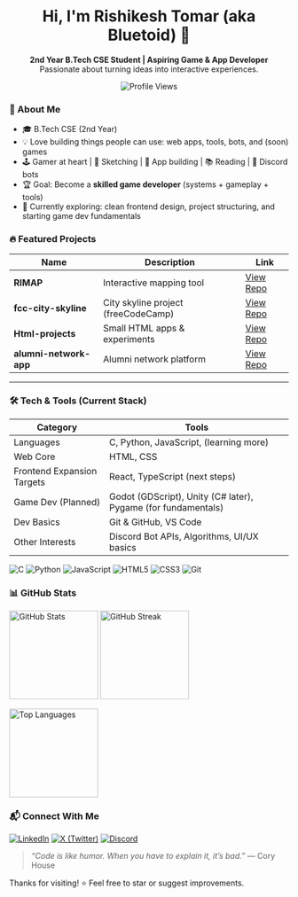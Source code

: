 <h1 align="center">Hi, I'm Rishikesh Tomar (aka Bluetoid) 👋</h1>
<p align="center">
  <b>2nd Year B.Tech CSE Student | Aspiring Game & App Developer</b><br/>
  Passionate about turning ideas into interactive experiences.
</p>

<p align="center">
  <img src="https://komarev.com/ghpvc/?username=BLUETOID&style=for-the-badge&color=1e90ff" alt="Profile Views" />
</p>



### 🚀 About Me
- 🎓 B.Tech CSE (2nd Year)
- 💡 Love building things people can use: web apps, tools, bots, and (soon) games
- 🕹️ Gamer at heart | 🎨 Sketching | 📱 App building | 📚 Reading | 🤖 Discord bots
- 🏆 Goal: Become a **skilled game developer** (systems + gameplay + tools)
- 🔬 Currently exploring: clean frontend design, project structuring, and starting game dev fundamentals



### 🔥 Featured Projects
| Name | Description | Link |
|------|-------------|------|
| **RIMAP** | Interactive mapping tool | [View Repo](https://github.com/BLUETOID/RIMAP) |
| **fcc-city-skyline** | City skyline project (freeCodeCamp) | [View Repo](https://github.com/BLUETOID/fcc-city-skyline) |
| **Html-projects** | Small HTML apps & experiments | [View Repo](https://github.com/BLUETOID/Html-projects) |
| **alumni-network-app** | Alumni network platform | [View Repo](https://github.com/BLUETOID/alumni-network-app) |

---

### 🛠️ Tech & Tools (Current Stack)
| Category | Tools |
|---------|-------|
| Languages | C, Python, JavaScript, (learning more) |
| Web Core | HTML, CSS |
| Frontend Expansion Targets | React, TypeScript (next steps) |
| Game Dev (Planned) | Godot (GDScript), Unity (C# later), Pygame (for fundamentals) |
| Dev Basics | Git & GitHub, VS Code |
| Other Interests | Discord Bot APIs, Algorithms, UI/UX basics |

<!-- Badges (optional visual flavor) -->
<p>
  <img src="https://img.shields.io/badge/Code-C-blue?style=flat-square" alt="C" />
  <img src="https://img.shields.io/badge/Python-3776AB?logo=python&logoColor=fff&style=flat-square" alt="Python" />
  <img src="https://img.shields.io/badge/JavaScript-F7DF1E?logo=javascript&logoColor=000&style=flat-square" alt="JavaScript" />
  <img src="https://img.shields.io/badge/HTML5-E34F26?logo=html5&logoColor=fff&style=flat-square" alt="HTML5" />
  <img src="https://img.shields.io/badge/CSS3-1572B6?logo=css3&logoColor=fff&style=flat-square" alt="CSS3" />
  <img src="https://img.shields.io/badge/Git-F05032?logo=git&logoColor=fff&style=flat-square" alt="Git" />
</p>



### 📊 GitHub Stats
<p>
  <img height="160" src="https://github-readme-stats.vercel.app/api?username=BLUETOID&show_icons=true&theme=tokyonight&rank_icon=github" alt="GitHub Stats" />
  <img height="160" src="https://streak-stats.demolab.com?user=BLUETOID&theme=tokyonight" alt="GitHub Streak" />
</p>
<p>
  <img height="160" src="https://github-readme-stats.vercel.app/api/top-langs/?username=BLUETOID&layout=compact&theme=tokyonight" alt="Top Languages" />
</p>

<!-- If any stat cards fail sometimes (rate limits), that's normal. -->



### 📬 Connect With Me
<p>
  <a href="https://www.linkedin.com/in/rishikesh-tomar-618545321/"><img src="https://img.shields.io/badge/LinkedIn-Rishikesh%20Tomar-0A66C2?logo=linkedin&logoColor=white" alt="LinkedIn" /></a>
  <a href="https://x.com/BLUETOID267700"><img src="https://img.shields.io/badge/X-@BLUETOID267700-000000?logo=x&logoColor=white" alt="X (Twitter)" /></a>
  <a href="https://discord.com/users/BLUETOID"><img src="https://img.shields.io/badge/Discord-bluetoid-5865F2?logo=discord&logoColor=white" alt="Discord" /></a>
</p>



> _“Code is like humor. When you have to explain it, it’s bad.”_ — Cory House

Thanks for visiting! ⭐ Feel free to star or suggest improvements.
